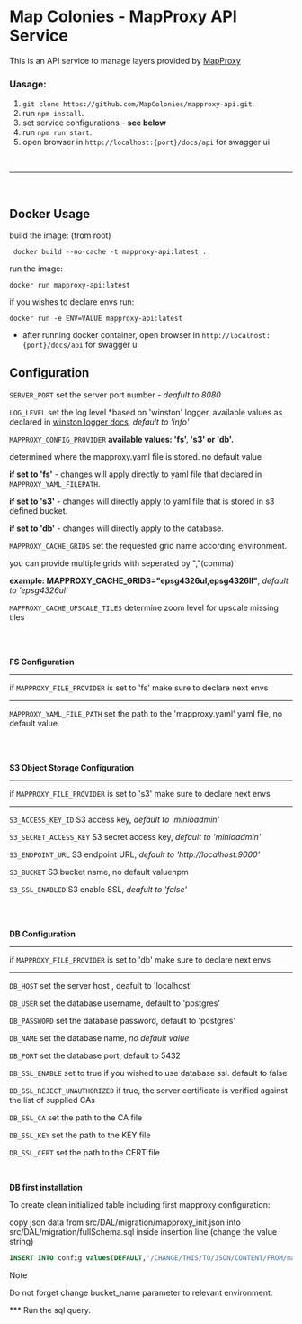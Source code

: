 # Map Colonies - MapProxy API Service

This is an API service to manage layers provided by [MapProxy](https://mapproxy.org/) 



### Uasage:

1. `git clone https://github.com/MapColonies/mapproxy-api.git`.
2. run `npm install`.
3. set service configurations - **see below**
4. run `npm run start`.
5. open browser in `http://localhost:{port}/docs/api` for swagger ui



<br>

---

<br>

## Docker Usage

build the image: 
(from root)

```
 docker build --no-cache -t mapproxy-api:latest . 
```

run the image:

```
docker run mapproxy-api:latest
```

if you wishes to declare envs run:

```
docker run -e ENV=VALUE mapproxy-api:latest
```


- after running docker container, open browser in `http://localhost:{port}/docs/api` for swagger ui

## Configuration

`SERVER_PORT` set the server port number - *deafult to 8080*

`LOG_LEVEL` set the log level *based on 'winston' logger, available values as declared in [winston logger docs](https://github.com/winstonjs/winston), *default to 'info'*

`MAPPROXY_CONFIG_PROVIDER` **available values: 'fs', 's3' or 'db'.**

 determined where the mapproxy.yaml file is stored. no default value
 
  **if set to 'fs'** - changes will apply directly 
to yaml file that declared in `MAPPROXY_YAML_FILEPATH`.

 **if set to 's3'** -  changes will directly apply to yaml file that is stored in s3 defined bucket.

 **if set to 'db'** - changes will directly apply to the database.

`MAPPROXY_CACHE_GRIDS` set the requested grid name according environment.

 you can provide multiple grids with seperated by ","(comma)`

**example: MAPPROXY_CACHE_GRIDS="epsg4326ul,epsg4326ll"**, *default to 'epsg4326ul'*


`MAPPROXY_CACHE_UPSCALE_TILES` determine zoom level for upscale missing tiles

<br>
<br>

**FS Configuration**

***
if `MAPPROXY_FILE_PROVIDER` is set to 'fs' make sure to declare next envs
***

`MAPPROXY_YAML_FILE_PATH` set the path to the 'mapproxy.yaml' yaml file, no default value.


<br>
<br>

**S3 Object Storage Configuration**

***
if `MAPPROXY_FILE_PROVIDER` is set to 's3' make sure to declare next envs
***

`S3_ACCESS_KEY_ID` S3 access key, *default to 'minioadmin'*

`S3_SECRET_ACCESS_KEY` S3 secret access key, *default to 'minioadmin'*

`S3_ENDPOINT_URL` S3 endpoint URL, *default to 'http://localhost:9000'*

`S3_BUCKET` S3 bucket name, no default valuenpm

`S3_SSL_ENABLED` S3 enable SSL, *deafult to 'false'*


<br>
<br>

**DB Configuration**

***
if `MAPPROXY_FILE_PROVIDER` is set to 'db' make sure to declare next envs
****

`DB_HOST` set the server host , deafult to 'localhost'

`DB_USER` set the database username, default to 'postgres'

`DB_PASSWORD` set the database password, default to 'postgres'

`DB_NAME` set the database name, *no default value*

`DB_PORT` set the database port, default to 5432

`DB_SSL_ENABLE` set to true if you wished to use database ssl.
default to false

`DB_SSL_REJECT_UNAUTHORIZED` if true, the server certificate is verified against the list of supplied CAs

`DB_SSL_CA` set the path to the CA file

`DB_SSL_KEY` set the path to the KEY file

`DB_SSL_CERT` set the path to the CERT file


<br>

**DB first installation**

To create clean initialized table including first mapproxy configuration:

copy json data from src/DAL/migration/mapproxy_init.json into src/DAL/migration/fullSchema.sql inside insertion line (change the value string)
```sql
INSERT INTO config values(DEFAULT,'/CHANGE/THIS/TO/JSON/CONTENT/FROM/mapproxy_init.json/',DEFAULT);
```
> [!NOTE]  
> Do not forget change bucket_name parameter to relevant environment.

*** Run the sql query.
